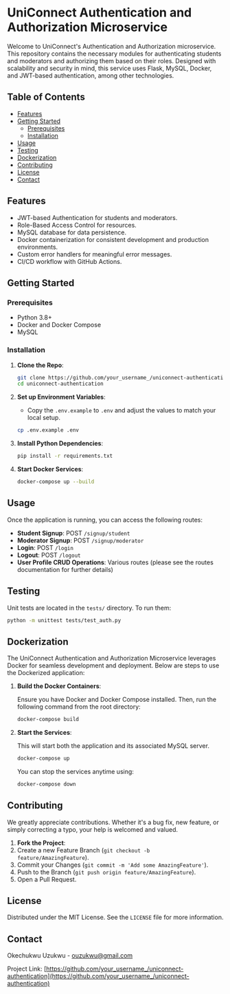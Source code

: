 # UniConnect Authentication and Authorization Microservice

Welcome to UniConnect's Authentication and Authorization microservice. This repository contains the necessary modules for authenticating students and moderators and authorizing them based on their roles. Designed with scalability and security in mind, this service uses Flask, MySQL, Docker, and JWT-based authentication, among other technologies.

## Table of Contents

- [Features](#features)
- [Getting Started](#getting-started)
    - [Prerequisites](#prerequisites)
    - [Installation](#installation)
- [Usage](#usage)
- [Testing](#testing)
- [Dockerization](#dockerization)
- [Contributing](#contributing)
- [License](#license)
- [Contact](#contact)

## Features

- JWT-based Authentication for students and moderators.
- Role-Based Access Control for resources.
- MySQL database for data persistence.
- Docker containerization for consistent development and production environments.
- Custom error handlers for meaningful error messages.
- CI/CD workflow with GitHub Actions.

## Getting Started

### Prerequisites

- Python 3.8+
- Docker and Docker Compose
- MySQL

### Installation

1. **Clone the Repo**:
    ```bash
    git clone https://github.com/your_username_/uniconnect-authentication.git
    cd uniconnect-authentication
    ```

2. **Set up Environment Variables**:
    - Copy the `.env.example` to `.env` and adjust the values to match your local setup.
    ```bash
    cp .env.example .env
    ```

3. **Install Python Dependencies**:
    ```bash
    pip install -r requirements.txt
    ```

4. **Start Docker Services**:
    ```bash
    docker-compose up --build
    ```

## Usage

Once the application is running, you can access the following routes:

- **Student Signup**: POST `/signup/student`
- **Moderator Signup**: POST `/signup/moderator`
- **Login**: POST `/login`
- **Logout**: POST `/logout`
- **User Profile CRUD Operations**: Various routes (please see the routes documentation for further details)

## Testing

Unit tests are located in the `tests/` directory. To run them:

```bash
python -m unittest tests/test_auth.py
```

## Dockerization

The UniConnect Authentication and Authorization Microservice leverages Docker for seamless development and deployment. Below are steps to use the Dockerized application:

1. **Build the Docker Containers**:

    Ensure you have Docker and Docker Compose installed. Then, run the following command from the root directory:

    ```bash
    docker-compose build
    ```

2. **Start the Services**:

    This will start both the application and its associated MySQL server.

    ```bash
    docker-compose up
    ```

    You can stop the services anytime using:

    ```bash
    docker-compose down
    ```

## Contributing

We greatly appreciate contributions. Whether it's a bug fix, new feature, or simply correcting a typo, your help is welcomed and valued.

1. **Fork the Project**:
2. Create a new Feature Branch (`git checkout -b feature/AmazingFeature`).
3. Commit your Changes (`git commit -m 'Add some AmazingFeature'`).
4. Push to the Branch (`git push origin feature/AmazingFeature`).
5. Open a Pull Request.

## License

Distributed under the MIT License. See the `LICENSE` file for more information.

## Contact

Okechukwu Uzukwu - ouzukwu@gmail.com

Project Link: [https://github.com/your_username_/uniconnect-authentication](https://github.com/your_username_/uniconnect-authentication)
